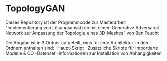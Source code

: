 # TopologyGAN
Dieses Repository ist der Programmcode zur Masterarbeit "Implementierung von Lösungsansätzen mit einem Generative Adversarial Network zur Anpassung der Topologie eines 3D-Meshes" von Ben Feucht

Die Abgabe ist in 3 Ordner aufgeteilt, eins für jede Architektur.
In den Ordnern enthalten sind:
-Haupt-Skript
-Zusätzliche Skripte für Importierte Modelle & CO
-Datenset
-Informationen zur Installation von Abhängigkeiten
